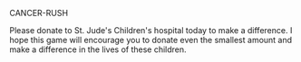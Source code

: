 CANCER-RUSH

Please donate to St. Jude's Children's hospital today to make a difference. I hope this game will encourage you to donate 
even the smallest amount and make a difference in the lives of these children.
